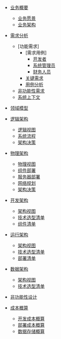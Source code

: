 - [业务概要](business/ "业务概要")
  - [业务愿景]()
  - [业务架构]()

- [需求分析](requirement/ "需求分析")
  - [功能需求]
    - [需求用例]
      - [开发者](/requirement/usercase/usercase-developer.md)
      - [系统管理员](/requirement/usercase/usercase-admin.md)
      - [财务人员](/requirement/usercase/usercase-financestaff.md)
    - [关键需求]()
    - [用例分析]()
  - [非功能性需求]()
  - [系统上下文]()

- [领域模型](domain/domain.md "领域模型")

- [逻辑架构]()
  - [逻辑视图]()
  - [系统流程]()
  - [架构决策]()

- [物理架构]()
  - [物理视图]()
  - [组件部署]()
  - [服务器部署]()
  - [网络规划]()
  - [架构决策]()

- [开发架构]()
  - [架构视图]()
  - [技术选型清单]()
  - [组件清单]()

- [运行架构]()
  - [架构视图]()
  - [技术选型清单]()
  - [部署清单]()

- [数据架构]()
  - [架构视图]()
  - [技术选型清单]()

- [非功能性设计]()

- [成本概算]()
  - [开发成本概算]()
  - [部署成本概算]()
  - [数据存储概算]()